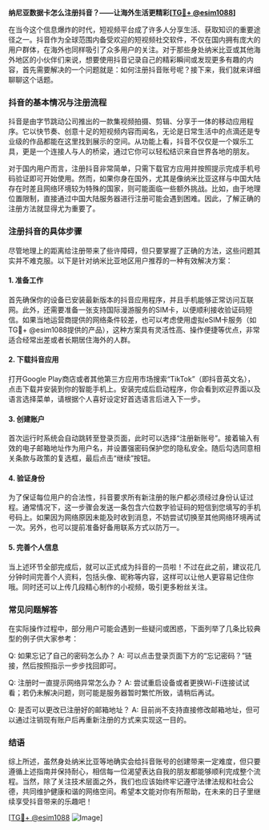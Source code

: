 **纳尼亚数据卡怎么注册抖音？——让海外生活更精彩[[TG💪+ @esim1088](https://t.me/s/esim1088)]**

在当今这个信息爆炸的时代，短视频平台成了许多人分享生活、获取知识的重要途径之一。抖音作为全球范围内备受欢迎的短视频社交软件，不仅在国内拥有庞大的用户群体，在海外也同样吸引了众多用户的关注。对于那些身处纳米比亚或其他海外地区的小伙伴们来说，想要使用抖音记录自己的精彩瞬间或发现更多有趣的内容，首先需要解决的一个问题就是：如何注册抖音账号呢？接下来，我们就来详细聊聊这个话题。

### 抖音的基本情况与注册流程

抖音是由字节跳动公司推出的一款集视频拍摄、剪辑、分享于一体的移动应用程序。它以快节奏、创意十足的短视频内容而闻名，无论是日常生活中的点滴还是专业级的作品都能在这里找到展示的空间。从功能上看，抖音不仅仅是一个娱乐工具，更是一个连接人与人的桥梁，通过它你可以轻松结识来自世界各地的朋友。

对于国内用户而言，注册抖音非常简单，只需下载官方应用并按照提示完成手机号码验证即可开始使用。然而，如果你身在国外，尤其是像纳米比亚这样与中国大陆存在时差且网络环境较为特殊的国家，则可能面临一些额外挑战。比如，由于地理位置限制，直接通过中国大陆服务器进行注册可能会遇到困难。因此，了解正确的注册方法就显得尤为重要了。

### 注册抖音的具体步骤

尽管地理上的距离给注册带来了些许障碍，但只要掌握了正确的方法，这些问题其实并不难克服。以下是针对纳米比亚地区用户推荐的一种有效解决方案：

#### 1. 准备工作
首先确保你的设备已安装最新版本的抖音应用程序，并且手机能够正常访问互联网。此外，还需要准备一张支持国际漫游服务的SIM卡，以便顺利接收验证码短信。如果当地运营商提供的网络条件较差，也可以考虑使用虚拟eSIM卡服务（如TG💪+ @esim1088提供的产品），这种方案具有灵活性高、操作便捷等优点，非常适合经常出差或者长期居住海外的人群。

#### 2. 下载抖音应用
打开Google Play商店或者其他第三方应用市场搜索“TikTok”（即抖音英文名），点击下载并安装到你的智能手机上。安装完成后启动程序，你会看到欢迎界面以及语言选择菜单，请根据个人喜好设定好首选语言后进入下一步。

#### 3. 创建账户
首次运行时系统会自动跳转至登录页面，此时可以选择“注册新账号”。接着输入有效的电子邮箱地址作为用户名，并设置强密码保护您的隐私安全。随后勾选同意相关条款与政策的复选框，最后点击“继续”按钮。

#### 4. 验证身份
为了保证每位用户的合法性，抖音要求所有新注册的账户都必须经过身份认证过程。通常情况下，这一步骤会发送一条包含六位数字验证码的短信到您填写的手机号码上。如果因为网络原因未能及时收到消息，不妨尝试切换至其他网络环境再试一次。另外，也可以提前准备好备用联系方式以防万一。

#### 5. 完善个人信息
当上述环节全部完成后，就可以正式成为抖音的一员啦！不过在此之前，建议花几分钟时间完善个人资料，包括头像、昵称等内容，这样可以让他人更容易记住你哦。同时还可以上传几段精心制作的小视频，吸引更多粉丝关注。

### 常见问题解答

在实际操作过程中，部分用户可能会遇到一些疑问或困惑，下面列举了几条比较典型的例子供大家参考：

Q: 如果忘记了自己的密码怎么办？
A: 可以点击登录页面下方的“忘记密码？”链接，然后按照指示一步步找回即可。

Q: 注册时一直提示网络异常怎么办？
A: 尝试重启设备或者更换Wi-Fi连接试试看；若仍未解决问题，则可能是服务器暂时繁忙所致，请稍后再试。

Q: 是否可以更改已注册好的邮箱地址？
A: 目前尚不支持直接修改邮箱地址，但可以通过注销现有账户后再重新注册的方式来实现这一目的。

### 结语

综上所述，虽然身处纳米比亚等地确实会给抖音账号的创建带来一定难度，但只要遵循上述指南并保持耐心，相信每一位渴望表达自我的朋友都能够顺利完成整个流程。当然，除了关注技术层面之外，我们也应该始终牢记遵守法律法规和社会公德，共同维护健康和谐的网络空间。希望本文能对你有所帮助，在未来的日子里继续享受抖音带来的乐趣吧！

[[TG💪+ @esim1088](https://t.me/s/esim1088) ![Image](https://i.postimg.cc/4NQfJmqS/Snipaste-2025-05-13-00-14-12.png)]